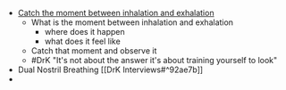 - [Catch the moment between inhalation and exhalation](https://www.youtube.com/watch?v=n4jSkOjuLIg&t=5640s)
	- What is the moment between inhalation and exhalation
		- where does it happen
		- what does it feel like
	- Catch that moment and observe it
	- #DrK "It's not about the answer it's about training yourself to look"
- Dual Nostril Breathing [[DrK Interviews#^92ae7b]]
- 